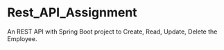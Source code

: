 # Rest_API_Assignment
An REST API with Spring Boot project to Create, Read, Update, Delete the Employee.
